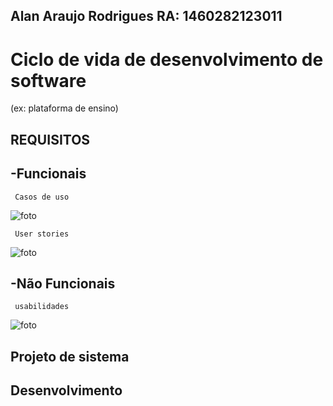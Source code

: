 ## Alan Araujo Rodrigues RA: 1460282123011

# Ciclo de vida de desenvolvimento de software 
(ex: plataforma de ensino)

## REQUISITOS

   ## -Funcionais
    
     Casos de uso

![foto](https://github.com/alantrs/Bertoti/blob/62ee47996317e36289e6a7ca2ee45230b2cdad93/engenharia%20de%20software/funcionais.png)

     User stories 
 
![foto](https://github.com/alantrs/Bertoti/blob/4f76d9c2fc744727df236e1b89cce8f3c6486f91/engenharia%20de%20software/engenharia%20de%20software/cards.png)

     
   ## -Não Funcionais
    
     usabilidades 

![foto](https://github.com/alantrs/Bertoti/blob/a980a6af556864a960c36d5d1bb3c21b7f0b0971/engenharia%20de%20software/engenharia%20de%20software/N%C3%A3o%20funcionais.jpeg)


## Projeto de sistema


## Desenvolvimento
